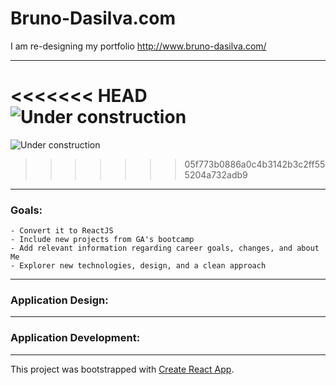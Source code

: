 # Bruno-Dasilva.com

I am re-designing my portfolio http://www.bruno-dasilva.com/

---

<<<<<<< HEAD
![Under construction](uc.png)
=======
![Under construction](./Bruno-DaSilva.com.png)
>>>>>>> 05f773b0886a0c4b3142b3c2ff555204a732adb9

---

### Goals:

    - Convert it to ReactJS
    - Include new projects from GA's bootcamp
    - Add relevant information regarding career goals, changes, and about Me
    - Explorer new technologies, design, and a clean approach

---

### Application Design:

---

### Application Development:

---

This project was bootstrapped with [Create React App](https://github.com/facebook/create-react-app).
